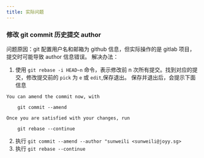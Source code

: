 ```yaml
---
title: 实际问题
---
```


### 修改 git commit 历史提交 author
问题原因：git 配置用户名和邮箱为 github 信息，但实际操作的是 gitlab 项目，提交时可能导致 author 信息错误。
解决办法：
 1. 使用 `git rebase -i HEAD~n` 命令，表示修改前 n 次所有提交。找到对应的提交，修改提交前的 `pick` 为 `e` 或 `edit`,保存退出。
 保存并退出后，会提示下面信息
```git
You can amend the commit now, with

    git commit --amend 

Once you are satisfied with your changes, run

    git rebase --continue
```
 2. 执行 `git commit --amend --author "sunweili <sunweili@joyy.sg>`
 3. 执行 `git rebase --continue`
